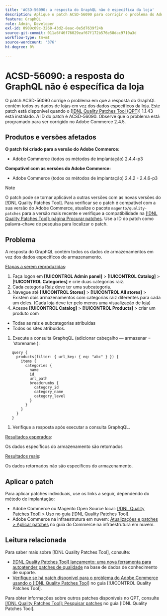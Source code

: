 ```yaml
---
title: 'ACSD-56090: a resposta do GraphQL não é específica da loja'
description: Aplique o patch ACSD-56090 para corrigir o problema do Adobe Commerce em que a resposta do GraphQL contém todos os dados de lojas em vez dos dados específicos da loja.
feature: GraphQL
role: Admin, Developer
exl-id: 0909c09c-3260-43d2-8eac-0e5d7639f24b
source-git-commit: 011a6f46f76029eaf67f172b576e58dac9710a3d
workflow-type: tm+mt
source-wordcount: '376'
ht-degree: 0%

---
```


# ACSD-56090: a resposta do GraphQL não é específica da loja

O patch ACSD-56090 corrige o problema em que a resposta do GraphQL contém todos os dados de lojas em vez dos dados específicos da loja. Este patch está disponível quando o [[!DNL Quality Patches Tool (QPT)]](https://experienceleague.adobe.com/pt-br/docs/commerce-operations/tools/quality-patches-tool/quality-patches-tool-to-self-serve-quality-patches) 1.1.43 está instalado. A ID do patch é ACSD-56090. Observe que o problema está programado para ser corrigido no Adobe Commerce 2.4.5.

## Produtos e versões afetados

**O patch foi criado para a versão do Adobe Commerce:**

* Adobe Commerce (todos os métodos de implantação) 2.4.4-p3

**Compatível com as versões do Adobe Commerce:**

* Adobe Commerce (todos os métodos de implantação) 2.4.2 - 2.4.6-p3

>[!NOTE]
>
>O patch pode se tornar aplicável a outras versões com as novas versões do [!DNL Quality Patches Tool]. Para verificar se o patch é compatível com a sua versão do Adobe Commerce, atualize o pacote `magento/quality-patches` para a versão mais recente e verifique a compatibilidade na [[!DNL Quality Patches Tool]: página Procurar patches](https://experienceleague.adobe.com/tools/commerce-quality-patches/index.html?lang=pt-BR). Use a ID do patch como palavra-chave de pesquisa para localizar o patch.

## Problema

A resposta do GraphQL contém todos os dados de armazenamentos em vez dos dados específicos do armazenamento.

<u>Etapas a serem reproduzidas</u>:

1. Faça logon em **[!UICONTROL Admin panel]** > **[!UICONTROL Catalog]** > **[!UICONTROL Categories]** e crie duas categorias raiz.
1. Cada categoria Raiz deve ter uma subcategoria.
1. Navegue até **[!UICONTROL Stores]** > **[!UICONTROL All stores]** > Existem dois armazenamentos com categorias raiz diferentes para cada um deles. (Cada loja deve ter pelo menos uma visualização de loja)
1. Acesse **[!UICONTROL Catalog]** > **[!UICONTROL Products]** > criar um produto com

* Todas as raiz e subcategorias atribuídas
* Todos os sites atribuídos.

1. Execute a consulta GraphqQL (adicionar cabeçalho — armazenar = &#39;storename ):

```
   query {
     products(filter: { url_key: { eq: "abc" } }) {
       items {
         categories {
           name
           id
           url_path
           breadcrumbs {
             category_id
             category_name
             category_level
           }
         }
       }
     }
   }
```

1. Verifique a resposta após executar a consulta GraphqQL.

<u>Resultados esperados</u>:

Os dados específicos do armazenamento são retornados

<u>Resultados reais</u>:

Os dados retornados não são específicos do armazenamento.

## Aplicar o patch

Para aplicar patches individuais, use os links a seguir, dependendo do método de implantação:

* Adobe Commerce ou Magento Open Source local: [[!DNL Quality Patches Tool] > Uso](/help/tools/quality-patches-tool/usage.md) no guia [!DNL Quality Patches Tool].
* Adobe Commerce na infraestrutura em nuvem: [Atualizações e patches > Aplicar patches](https://experienceleague.adobe.com/docs/commerce-cloud-service/user-guide/develop/upgrade/apply-patches.html?lang=pt-BR) no guia do Commerce na infraestrutura em nuvem.

## Leitura relacionada

Para saber mais sobre [!DNL Quality Patches Tool], consulte:

* [[!DNL Quality Patches Tool] lançamento: uma nova ferramenta para autoatender patches de qualidade](https://experienceleague.adobe.com/pt-br/docs/commerce-operations/tools/quality-patches-tool/quality-patches-tool-to-self-serve-quality-patches) na base de dados de conhecimento de suporte.
* [Verifique se há patch disponível para o problema do Adobe Commerce usando o  [!DNL Quality Patches Tool]](/help/tools/quality-patches-tool/patches-available-in-qpt/check-patch-for-magento-issue-with-magento-quality-patches.md) no guia [!UICONTROL Quality Patches Tool].


Para obter informações sobre outros patches disponíveis no QPT, consulte [[!DNL Quality Patches Tool]: Pesquisar patches](https://experienceleague.adobe.com/tools/commerce-quality-patches/index.html?lang=pt-BR) no guia [!DNL Quality Patches Tool].
